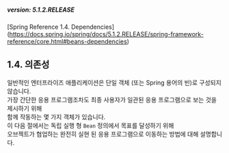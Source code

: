 ##### version: 5.1.2.RELEASE
[Spring Reference 1.4. Dependencies]
(https://docs.spring.io/spring/docs/5.1.2.RELEASE/spring-framework-reference/core.html#beans-dependencies)

## 1.4. 의존성

일반적인 엔터프라이즈 애플리케이션은 단일 객체 (또는 Spring 용어의 빈)로 구성되지 않습니다.  
가장 간단한 응용 프로그램조차도 최종 사용자가 일관된 응용 프로그램으로 보는 것을 제시하기 위해  
함께 작동하는 몇 가지 객체가 있습니다.  
이 다음 절에서는 독립 실행 형 `Bean` 정의에서 목표를 달성하기 위해  
오브젝트가 협업하는 완전히 실현 된 응용 프로그램으로 이동하는 방법에 대해 설명합니다.  
